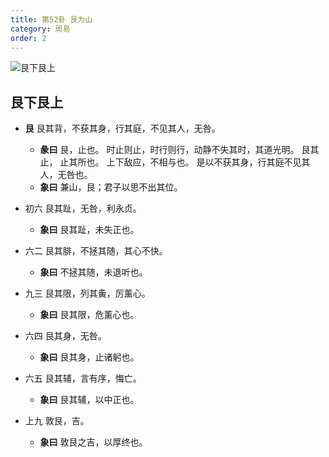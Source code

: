 ```yaml
---
title: 第52卦 艮为山
category: 周易
order: 2
---
```


![艮下艮上](https://upload.wikimedia.org/wikipedia/commons/3/38/Yijing-52.png)

## 艮下艮上

* **艮** 艮其背，不获其身，行其庭，不见其人，无咎。
  * **彖曰** 艮，止也。 时止则止，时行则行，动静不失其时，其道光明。 艮其止， 止其所也。 上下敌应，不相与也。 是以不获其身，行其庭不见其人，无咎也。
  * **象曰** 兼山，艮；君子以思不出其位。

* 初六 艮其趾，无咎，利永贞。
  * **象曰** 艮其趾，未失正也。

* 六二 艮其腓，不拯其随，其心不快。
  * **象曰** 不拯其随，未退听也。

* 九三 艮其限，列其夤，厉薰心。
  * **象曰** 艮其限，危薰心也。

* 六四 艮其身，无咎。
  * **象曰** 艮其身，止诸躬也。

* 六五 艮其辅，言有序，悔亡。
  * **象曰** 艮其辅，以中正也。

* 上九 敦艮，吉。
  * **象曰** 敦艮之吉，以厚终也。